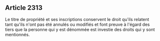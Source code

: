 Article 2313
----
Le titre de propriété et ses inscriptions conservent le droit qu'ils relatent
tant qu'ils n'ont pas été annulés ou modifiés et font preuve à l'égard des tiers
que la personne qui y est dénommée est investie des droits qui y sont
mentionnés.
